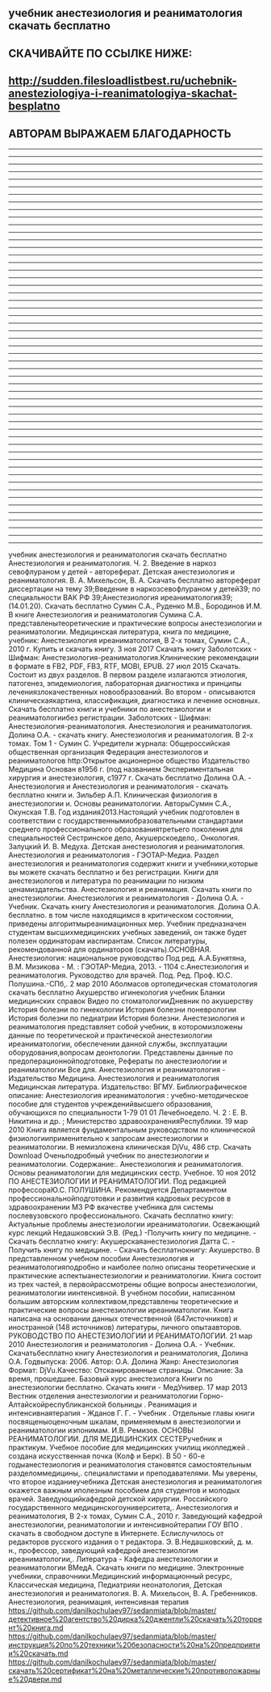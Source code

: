 учебник анестезиология и реаниматология скачать бесплатно
--------------------------------------------------
СКАЧИВАЙТЕ ПО ССЫЛКЕ НИЖЕ:
--------------------------------------------------
http://sudden.filesloadlistbest.ru/uchebnik-anesteziologiya-i-reanimatologiya-skachat-besplatno
--------------------------------------------------
АВТОРАМ ВЫРАЖАЕМ БЛАГОДАРНОСТЬ
--------------------------------------------------
--------------------------------------------------
--------------------------------------------------
--------------------------------------------------
--------------------------------------------------
--------------------------------------------------
--------------------------------------------------
--------------------------------------------------
--------------------------------------------------
--------------------------------------------------
--------------------------------------------------
--------------------------------------------------
--------------------------------------------------
--------------------------------------------------
--------------------------------------------------
--------------------------------------------------
--------------------------------------------------
--------------------------------------------------
--------------------------------------------------
--------------------------------------------------
--------------------------------------------------
--------------------------------------------------
--------------------------------------------------
--------------------------------------------------
--------------------------------------------------
--------------------------------------------------
--------------------------------------------------
--------------------------------------------------
--------------------------------------------------
--------------------------------------------------
--------------------------------------------------
--------------------------------------------------
--------------------------------------------------
--------------------------------------------------
--------------------------------------------------
--------------------------------------------------
--------------------------------------------------
--------------------------------------------------
--------------------------------------------------
--------------------------------------------------
--------------------------------------------------
--------------------------------------------------
--------------------------------------------------
--------------------------------------------------
--------------------------------------------------
--------------------------------------------------
--------------------------------------------------
--------------------------------------------------
--------------------------------------------------
--------------------------------------------------
--------------------------------------------------
--------------------------------------------------
--------------------------------------------------
--------------------------------------------------
учебник анестезиология и реаниматология скачать бесплатно Анестезиология и реаниматология. Ч. 2. Введение в наркоз севофлураном у детей - автореферат. Детская анестезиология и реаниматология. В. А. Михельсон, В. А. Скачать бесплатно автореферат диссертации на тему 39;Введение в наркозсевофлураном у детей39; по специальности ВАК РФ 39;Анестезиология иреаниматология39; (14.01.20). Скачать бесплатно Сумин С.А., Руденко М.В., Бородинов И.М. В книге Анестезиология и реаниматология Сумина С.А. представленытеоретические и практические вопросы анестезиологии и реаниматологии. Медицинская литература, книга по медицине, учебник: Анестезиология иреаниматология, В 2-х томах, Сумин С.А., 2010 г.  Купить и скачать книгу. 3 ноя 2017  Скачать книгу Заболотских - Шифман: Анестезиология-реаниматология.Клинические рекомендации в формате в FB2, PDF, FB3, RTF, MOBI, EPUB. 27 июл 2015  Скачать. Состоит из двух разделов. В первом разделе излагаются этиология, патогенез, эпидемиология, лабораторная диагностика и принципы лечениязлокачественных новообразований. Во втором - описываются клиническаякартина, классификация, диагностика и лечение основных. Скачать бесплатно книги и учебники по анестезиологии и реаниматологиибез регистрации. Заболотских - Шифман: Анестезиология-реаниматология. Анестезиология и реаниматология. Долина О.А. - скачать книгу. Анестезиология и реаниматология. В 2-х томах. Том 1 - Сумин С. Учредители журнала: Общероссийская общественная организация Федерация анестезиологов и реаниматологов http:Открытое акционерное общество Издательство Медицина Основан в1956 г. (под названием Экспериментальная хирургия и анестезиология, с1977 г. Скачать бесплатно Долина О.А. - Анестезиология и
Анестезиология и реаниматология - cкачать бесплатно книги и. Зильбер А.П. Клиническая физиология в анестезиологии и. Основы реаниматологии. АвторыСумин С.А., Окунская Т.В. Год издания2013.Настоящий учебник подготовлен в соответствии с государственнымиобразовательными стандартами среднего профессионального образованиятретьего поколения для специальностей Сестринское дело, Акушерскоедело,. Онкология. Залуцкий И. В.  Медуха. Детская анестезиология и реаниматология. Анестезиология и реаниматология - ГЭОТАР-Медиа. Раздел анестезиология и реаниматология содержит книги и учебники,которые вы можете скачать бесплатно и без регистрации. Книги для анестезиологов и литература по реанимации по низким ценамиздательства. Анестезиология и реанимация. Скачать книги по анестезиологии. Анестезиология и реаниматология - Долина О.А. - Учебник. Скачать книгу Анестезиология и реаниматология. Долина О.А. бесплатно. в том числе находящимся в критическом состоянии, приведены алгоритмыреанимационных мер. Учебник предназначен студентам высшихмедицинских учебных заведений, он также будет полезен ординаторам иаспирантам. Список литературы, рекомендованной для ординаторов (скачать).ОСНОВНАЯ. Анестезиология: национальное руководство  Под ред. А.А.Бунятяна, В.М. Мизикова - М. : ГЭОТАР-Медиа, 2013. - 1104 с.Анестезиология и реаниматология. Руководство для врачей. Под. Ред. Проф. Ю.С. Полушина.-СПб,. 2 мар 2010  Аболмасов ортопедическая стоматология скачать бесплатно Акушерство игинекология учебник Бланки медицинских справок Видео по стоматологииДневник по акушерству История болезни по гинекологии История болезни поневрологии История болезни по педиатрии История болезни. Анестезиология и реаниматология представляет собой учебник, в которомизложены данные по теоретической и практической анестезиологии иреаниматологии, обеспечении данной службы, эксплуатации оборудования,вопросам деонтологии. Представлены данные по предоперационнойподготовке,
Рефераты по анестезиологии и реаниматологии  Все для. Анестезиология и реаниматология - Издательство Медицина. Анестезиология и реаниматология  Медицинская литература. Издательство: ВГМУ. Библиографическое описание: Анестезиология иреаниматология : учебно-методическое пособие для студентов учрежденийвысшего образования, обучающихся по специальности 1-79 01 01 Лечебноедело. Ч. 2 :  Е. В. Никитина и др. ; Министерство здравоохраненияРеспублики. 19 мар 2010  Книга является фундаментальным руководством по клинической физиологииприменительно к запросам анестезиологии и реаниматологии. В немизложена клиническая  DjVu, 486 стр. Скачать  Download  Оченьподробный учебник по анестезиологии и реаниматологии. Содержание:. Анестезиология и реаниматология. Основы реаниматологии для медицинских сестр. Учебное. 10 ноя 2012  ПО АНЕСТЕЗИОЛОГИИ И РЕАНИМАТОЛОГИИ. Под редакцией профессораЮ.С. ПОЛУШИНА. Рекомендуется Департаментом профессиональнойподготовки и развития кадровых ресурсов в здравоохранении МЗ РФ вкачестве учебника для системы послевузовского профессионального. Скачать бесплатно книгу: Актуальные проблемы анестезиологии иреаниматологии. Освежающий курс лекций Недашковский Э.В. (Ред.) -Получить книгу по медицине. - Скачать бесплатно книгу: Акушерскаяанестезиология Датта С. - Получить книгу по медицине. - Скачать бесплатнокнигу: Акушерство. В представленном учебном пособии Анестезиология и реаниматологияподробно и наиболее полно описаны теоретические и практические аспектыанестезиологии и реаниматологии. Книга состоит из трех частей, в первойрассмотрены общие вопросы анестезиологии, реаниматологии иинтенсивной. В учебном пособии, написанном большим авторским коллективом,представлены теоретические и практические вопросы анестезиологии иреаниматологии. Книга написана на основании данных отечественной (647источников) и иностранной (148 источников) литературы, личного опытаавторов. РУКОВОДСТВО ПО АНЕСТЕЗИОЛОГИИ И РЕАНИМАТОЛОГИИ. 21 мар 2010  Анестезиология и реаниматология - Долина О.А. - Учебник. Скачатьбесплатно книгу Анестезиология и реаниматология, Долина О.А. Годвыпуска: 2006. Автор: O.A. Долина Жанр: Анестезиология Формат: DjVu.Качество: Отсканированные страницы. Описание: За время, прошедшее. Базовый курс анестезиолога
Книги по анестезиологии бесплатно. Скачать книги - МедУнивер. 17 мар 2013  Вестник отделения анестезиологии и реаниматологии Горно-Алтайскойреспубликанской больницы . Реанимация и интенсивнаятерапия - Жданов Г. Г. - Учебник . Отдельные главы книги посвященыоценочным шкалам, применяемым в анестезиологии и реаниматологии иэпонимам. И.В. Ремизов. ОСНОВЫ РЕАНИМАТОЛОГИИ. ДЛЯ МЕДИЦИНСКИХ СЕСТЕРучебник и практикум. Учебное пособие для медицинских училищ иколледжей . создана искусственная почка (Колф и Берк). В 50 - 60-е годыанестезиология и реаниматология становятся самостоятельным разделоммедицины,. специалистами и преподавателями. Мы уверены, что второе изданиеучебника Детская анестезиология и реаниматология окажется важным иполезным пособием для студентов и молодых врачей. Заведующийкафедрой детской хирургии. Российского государственного медицинскогоуниверситета,. Анестезиология и реаниматология, В 2-х томах, Сумин С.А., 2010 г. Заведующий кафедрой анестезиологии, реаниматологии и интенсивнойтерапии ГОУ ВПО . скачать в свободном доступе в Интернете. Еслислучилось  от редакторов русского издания о т редактора. Э. В.Недашковский, д. м. н., профессор, заведующий кафедрой анестезиологии иреаниматологии,. Литература - Кафедра анестезиологии и реаниматологии ВМедА. Скачать книги по медицине. Электронные учебники, справочники.Медицинский информационный ресурс, Классическая медицина, Педиатрияи неонатология, Детская анестезиология и реаниматология. В. А. Михельсон, В. А. Гребенников. Анестезиология, реанимация, интенсивная терапия
https://github.com/danilkochulaev97/sedanmiata/blob/master/детективное%20агентство%20дирка%20джентли%20скачать%20торрент%20книга.md
https://github.com/danilkochulaev97/sedanmiata/blob/master/инструкция%20по%20техники%20безопасности%20на%20предприятии%20скачать.md
https://github.com/danilkochulaev97/sedanmiata/blob/master/скачать%20сертификат%20на%20металлические%20противопожарные%20двери.md